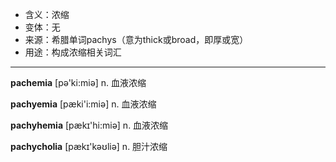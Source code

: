 - <span class="definition">含义：浓缩</span>
- <span class="definition">变体：无</span>
- <span class="definition">来源：希腊单词pachys（意为thick或broad，即厚或宽）</span>
- <span class="definition">用途：构成浓缩相关词汇</span>

---

<span class="vocabulary">**pachemia**</span> [pә'ki:miә] n. 血液浓缩

<span class="vocabulary">**pachyemia**</span> [pæki'i:miә] n. 血液浓缩

<span class="vocabulary">**pachyhemia**</span> [pækɪ'hi:miә] n. 血液浓缩

<span class="vocabulary">**pachycholia**</span> [pækɪ'kəʊliә] n. 胆汁浓缩

